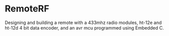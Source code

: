 # RemoteRF
Designing and building a remote with a 433mhz radio modules, ht-12e and ht-12d 4 bit data encoder, and an avr mcu programmed using Embedded C.
